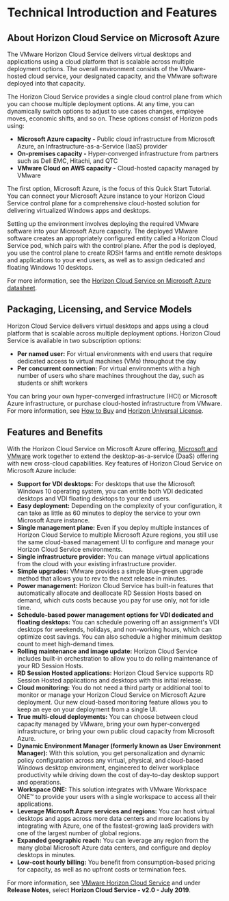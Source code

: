 # Technical Introduction and Features

## About Horizon Cloud Service on Microsoft Azure

The VMware Horizon Cloud Service delivers virtual desktops and applications using a cloud platform that is scalable across multiple deployment options. The overall environment consists of the VMware-hosted cloud service, your designated capacity, and the VMware software deployed into that capacity.

The Horizon Cloud Service provides a single cloud control plane from which you can choose multiple deployment options. At any time, you can dynamically switch options to adjust to use cases changes, employee moves, economic shifts, and so on. These options consist of Horizon pods using:
  - **Microsoft Azure capacity -** Public cloud infrastructure from Microsoft Azure, an Infrastructure-as-a-Service (IaaS) provider
  - **On-premises capacity -** Hyper-converged infrastructure from partners such as Dell EMC, Hitachi, and QTC
  - **VMware Cloud on AWS capacity -** Cloud-hosted capacity managed by VMware

The first option, Microsoft Azure, is the focus of this Quick Start Tutorial. You can connect your Microsoft Azure instance to your Horizon Cloud Service control plane for a comprehensive cloud-hosted solution for delivering virtualized Windows apps and desktops.

Setting up the environment involves deploying the required VMware software into your Microsoft Azure capacity. The deployed VMware software creates an appropriately configured entity called a Horizon Cloud Service pod, which pairs with the control plane. After the pod is deployed, you use the control plane to create RDSH farms and entitle remote desktops and applications to your end users, as well as to assign dedicated and floating Windows 10 desktops.

For more information, see the [Horizon Cloud Service on Microsoft Azure datasheet](https://www.vmware.com/content/dam/digitalmarketing/vmware/en/images/products/horizon-cloud-virtual-desktops/vmware-horizon-cloud-azure-datsheet.pdf).


## Packaging, Licensing, and Service Models

Horizon Cloud Service delivers virtual desktops and apps using a cloud platform that is scalable across multiple deployment options. Horizon Cloud Service is available in two subscription options:

  - **Per named user:** For virtual environments with end users that require dedicated access to virtual machines (VMs) throughout the day
  - **Per concurrent connection:** For virtual environments with a high number of users who share machines throughout the day, such as students or shift workers

You can bring your own hyper-converged infrastructure (HCI) or Microsoft Azure infrastructure, or purchase cloud-hosted infrastructure from VMware. For more information, see [How to Buy](https://www.vmware.com/products/horizon-cloud-virtual-desktops.html#how-to-buy) and [Horizon Universal License](https://www.vmware.com/products/horizon.html).


## Features and Benefits

With the Horizon Cloud Service on Microsoft Azure offering, [Microsoft and VMware](https://www.vmware.com/partners/strategic-technology-partners/microsoft.html) work together to extend the desktop-as-a-service (DaaS) offering with new cross-cloud capabilities. Key features of Horizon Cloud Service on Microsoft Azure include:

  - **Support for VDI desktops:** For desktops that use the Microsoft Windows 10 operating system, you can entitle both VDI dedicated desktops and VDI floating desktops to your end users.
  - **Easy deployment:** Depending on the complexity of your configuration, it can take as little as 60 minutes to deploy the service to your own Microsoft Azure instance.
  - **Single management plane:** Even if you deploy multiple instances of Horizon Cloud Service to multiple Microsoft Azure regions, you still use the same cloud-based management UI to configure and manage your Horizon Cloud Service environments.
  - **Single infrastructure provider:** You can manage virtual applications from the cloud with your existing infrastructure provider.
  - **Simple upgrades:** VMware provides a simple blue-green upgrade method that allows you to rev to the next release in minutes.
  - **Power management:** Horizon Cloud Service has built-in features that automatically allocate and deallocate RD Session Hosts based on demand, which cuts costs because you pay for use only, not for idle time.
  - **Schedule-based power management options for VDI dedicated and floating desktops:** You can schedule powering off an assignment's VDI desktops for weekends, holidays, and non-working hours, which can optimize cost savings. You can also schedule a higher minimum desktop count to meet high-demand times. 
  - **Rolling maintenance and image update:** Horizon Cloud Service includes built-in orchestration to allow you to do rolling maintenance of your RD Session Hosts.
  - **RD Session Hosted applications:** Horizon Cloud Service supports RD Session Hosted applications and desktops with this initial release.
  - **Cloud monitoring:** You do not need a third party or additional tool to monitor or manage your Horizon Cloud Service on Microsoft Azure deployment. Our new cloud-based monitoring feature allows you to keep an eye on your deployment from a single UI.
  - **True multi-cloud deployments:** You can choose between cloud capacity managed by VMware, bring your own hyper-converged infrastructure, or bring your own public cloud capacity from Microsoft Azure.
  - **Dynamic Environment Manager (formerly known as User Environment Manager):** With this solution, you get personalization and dynamic policy configuration across any virtual, physical, and cloud-based Windows desktop environment, engineered to deliver workplace productivity while driving down the cost of day-to-day desktop support and operations.
  - **Workspace ONE:** This solution integrates with VMware Workspace ONE™ to provide your users with a single workspace to access all their applications.
  - **Leverage Microsoft Azure services and regions:** You can host virtual desktops and apps across more data centers and more locations by integrating with Azure, one of the fastest-growing IaaS providers with one of the largest number of global regions.
  - **Expanded geographic reach:** You can leverage any region from the many global Microsoft Azure data centers, and configure and deploy desktops in minutes.
  - **Low-cost hourly billing:** You benefit from consumption-based pricing for capacity, as well as no upfront costs or termination fees.


For more information, see [VMware Horizon Cloud Service](https://docs.vmware.com/en/VMware-Horizon-Cloud-Service/index.html) and under **Release Notes**, select **Horizon Cloud Service - v2.0 - July 2019**.
